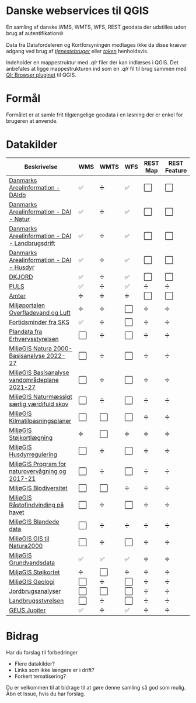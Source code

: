 # Danske webservices til QGIS
En samling af danske WMS, WMTS, WFS, REST geodata der udstilles uden brug af autentifikation:globe_with_meridians:

Data fra Datafordeleren og Kortforsyningen medtages ikke da disse kræver adgang ved brug af [*tjenestebruger*](https://datafordeler.dk/vejledning/brugeradgang/) eller [*token*](https://apps2.kortforsyningen.dk/qgis_knap_config/QGIS3/About/qgis3about.html#brugeroprettelse) henholdsvis.

Indeholder en mappestruktur med *.qlr* filer der kan indlæses i QGIS.
Det anbefales at ligge mappestrukturen ind som en *.qlr* fil til brug sammen med [Qlr Browser pluginet](https://plugins.qgis.org/plugins/QlrBrowser/) til QGIS.

# Formål
Formålet er at samle frit tilgængelige geodata i en løsning der er enkel for brugeren at anvende.

# Datakilder

Beskrivelse | WMS | WMTS | WFS | REST Map | REST Feature
------------|-----|------|-----|----------|-------------
[Danmarks Arealinformation - DAIdb](https://support.miljoeportal.dk/hc/da/articles/206950129-Webservices-Arealinformation-Arealinformation-og-Webservices) | :white_check_mark: | :heavy_division_sign: | :white_check_mark: | :white_large_square: | :white_large_square:
[Danmarks Arealinformation - DAI - Natur](https://support.miljoeportal.dk/hc/da/articles/206950129-Webservices-Arealinformation-Arealinformation-og-Webservices) | :white_check_mark: | :heavy_division_sign: | :white_check_mark: | :white_large_square: | :white_large_square:
[Danmarks Arealinformation - DAI - Landbrugsdrift](https://support.miljoeportal.dk/hc/da/articles/206950129-Webservices-Arealinformation-Arealinformation-og-Webservices) | :white_check_mark: | :heavy_division_sign: | :white_check_mark: | :white_large_square: | :white_large_square:
[Danmarks Arealinformation - DAI - Husdyr](https://support.miljoeportal.dk/hc/da/articles/206950129-Webservices-Arealinformation-Arealinformation-og-Webservices) | :white_check_mark: | :heavy_division_sign: | :white_check_mark: | :white_large_square: | :white_large_square:
[DKJORD](https://support.miljoeportal.dk/hc/da/articles/206950129-Webservices-Arealinformation-Arealinformation-og-Webservices) | :white_check_mark: | :heavy_division_sign: | :white_check_mark: | :white_large_square: | :white_large_square:
[PULS](https://support.miljoeportal.dk/hc/da/articles/360010519438-Webservices-PULS-data-tilg%C3%A6ngelig-p%C3%A5-nye-services-) | :white_check_mark: | :heavy_division_sign: | :white_check_mark: | :heavy_division_sign: | :heavy_division_sign:
[Amter](https://support.miljoeportal.dk/hc/da/articles/206950129-Webservices-Arealinformation-Arealinformation-og-Webservices) | :heavy_division_sign: | :heavy_division_sign: | :heavy_division_sign: | :white_large_square: | :white_large_square:
[Miljøportalen Overfladevand og Luft](https://support.miljoeportal.dk/hc/da/articles/206950129-Webservices-Arealinformation-Arealinformation-og-Webservices) | :heavy_division_sign: | :heavy_division_sign: | :white_large_square: | :heavy_division_sign: | :heavy_division_sign:
[Fortidsminder fra SKS](https://support.miljoeportal.dk/hc/da/articles/206950129-Webservices-Arealinformation-Arealinformation-og-Webservices) | :white_check_mark: | :heavy_division_sign: | :white_large_square: | :heavy_division_sign: | :heavy_division_sign:
[Plandata fra Erhvervsstyrelsen](https://support.miljoeportal.dk/hc/da/articles/206950129-Webservices-Arealinformation-Arealinformation-og-Webservices) | :white_large_square: | :heavy_division_sign: | :white_large_square: | :heavy_division_sign: | :heavy_division_sign:
[MiljøGIS Natura 2000-Basisanalyse 2022-27](https://mst.dk/service/miljoegis/hent-data/) | :white_large_square: | :heavy_division_sign: | :white_large_square: | :heavy_division_sign: | :heavy_division_sign:
[MiljøGIS Basisanalyse vandområdeplane 2021-27](https://mst.dk/service/miljoegis/hent-data/) | :white_large_square: | :heavy_division_sign: | :white_large_square: | :heavy_division_sign: | :heavy_division_sign:
[MiljøGIS Naturmæssigt særlig værdifuld skov](https://mst.dk/service/miljoegis/) | :white_large_square: | :heavy_division_sign: | :white_large_square: | :heavy_division_sign: | :heavy_division_sign:
[MiljøGIS Kilmatilpasningsplaner](https://mst.dk/service/miljoegis/hent-data/) | :white_large_square: | :white_large_square: | :white_large_square: | :heavy_division_sign: | :heavy_division_sign:
[MiljøGIS Støjkortlægning](https://mst.dk/service/miljoegis/) | :heavy_division_sign: | :white_large_square: | :heavy_division_sign: | :heavy_division_sign: | :heavy_division_sign:
[MiljøGIS Husdyrregulering](https://mst.dk/service/miljoegis/) | :white_large_square: | :heavy_division_sign: | :white_large_square: | :heavy_division_sign: | :heavy_division_sign:
[MiljøGIS Program for naturovervågning og 2017-21](https://mst.dk/service/miljoegis/) | :white_large_square: | :heavy_division_sign: | :white_large_square: | :heavy_division_sign: | :heavy_division_sign:
[MiljøGIS Biodiversitet](https://mst.dk/service/miljoegis/) | :white_large_square: | :white_large_square: | :heavy_division_sign: | :heavy_division_sign: | :heavy_division_sign:
[MiljøGIS Råstofindvinding på havet](https://mst.dk/service/miljoegis/) | :white_large_square: | :heavy_division_sign: | :white_large_square: | :heavy_division_sign: | :heavy_division_sign:
[MiljøGIS Blandede data](https://mst.dk/service/miljoegis/) | :white_large_square: | :heavy_division_sign: | :heavy_division_sign: | :heavy_division_sign: | :heavy_division_sign:
[MiljøGIS GIS til Natura2000](https://mst.dk/service/miljoegis/) | :white_large_square: | :heavy_division_sign: | :white_large_square: | :heavy_division_sign: | :heavy_division_sign:
[MiljøGIS Grundvandsdata](https://miljoegis.mim.dk/fagtekster/grundvand/miljoestyrelsens_udstilling_af_grundvandsdata.pdf) | :white_check_mark: | :white_check_mark: | :white_check_mark: | :heavy_division_sign: | :heavy_division_sign:
[MiljøGIS Støjkortet](https://mst.dk/service/miljoegis/hent-data/) | :heavy_division_sign: | :white_large_square: | :heavy_division_sign: | :heavy_division_sign: | :heavy_division_sign:
[MiljøGIS Geologi](https://mst.dk/service/miljoegis/) | :white_large_square: | :heavy_division_sign: | :white_large_square: | :heavy_division_sign: | :heavy_division_sign:
[Jordbrugsanalyser](https://lbst.dk/landbrug/kort-og-markblokke/jordbrugsanalyser/#c39828) | :white_large_square: | :white_large_square: | :white_large_square: | :heavy_division_sign: | :heavy_division_sign:
[Landbrugsstyrelsen](https://lbst.dk/landbrug/kort-og-markblokke/hvordan-faar-du-adgang-til-data/#c6647) |  :white_large_square: | :heavy_division_sign: | :white_large_square: | :heavy_division_sign: | :heavy_division_sign:
[GEUS Jupiter](https://www.geus.dk/produkter-ydelser-og-faciliteter/data-og-kort/national-boringsdatabase-jupiter) |  :white_check_mark: | :heavy_division_sign: | :white_check_mark: | :heavy_division_sign: | :heavy_division_sign:


# Bidrag
Har du forslag til forbedringer
* Flere datakilder?
* Links som ikke længere er i drift?
* Forkert tematisering?

Du er velkommen til at bidrage til at gøre denne samling så god som mulig.
Åbn et Issue, hvis du har forslag.